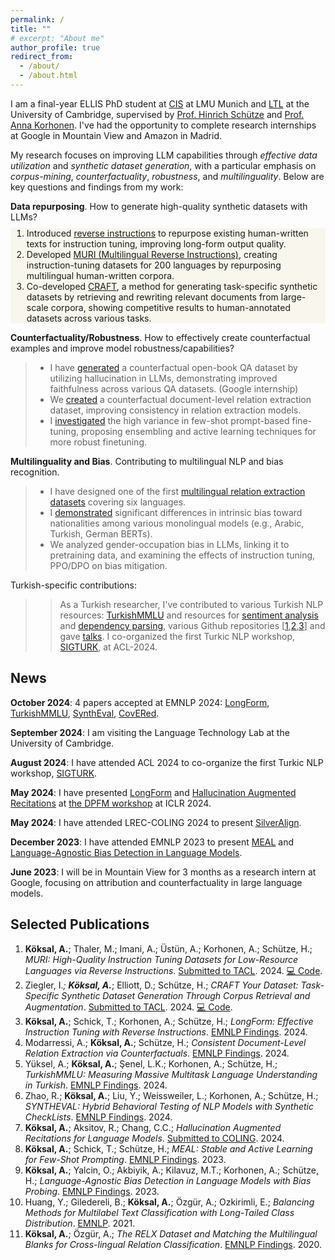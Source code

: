 ```yaml
---
permalink: /
title: ""
# excerpt: "About me"
author_profile: true
redirect_from: 
  - /about/
  - /about.html
---
```

I am a final-year ELLIS PhD student at [CIS](https://www.cis.uni-muenchen.de/) at LMU Munich and [LTL](https://ltl.mmll.cam.ac.uk/) at the University of Cambridge, supervised by [Prof. Hinrich Schütze](https://www.cis.uni-muenchen.de/schuetze/) and [Prof. Anna Korhonen](https://www.cl.cam.ac.uk/~alk23/). I've had the opportunity to complete research internships at Google in Mountain View and Amazon in Madrid.

My research focuses on improving LLM capabilities through *effective data utilization* and *synthetic dataset generation*, with a particular emphasis on *corpus-mining*, *counterfactuality*, *robustness*, and *multilinguality*. Below are key questions and findings from my work:

<!-- **Data repurposing**. How to generate high-quality synthetic datasets with LLMs?
> * I introduced [reverse instructions](https://arxiv.org/abs/2304.08460) to repurpose existing human-written texts for instruction tuning, improving long-form output quality. 
> * I developed [MURI (Multilingual Reverse Instructions)](https://arxiv.org/abs/2409.12958), creating instruction-tuning datasets for 200 languages by repurposing multilingual human-written corpora.
> * I co-developed [CRAFT](https://arxiv.org/abs/2409.02098), a method for generating task-specific synthetic datasets by retrieving and rewriting relevant documents from large-scale corpora, showing competitive results to human-annotated datasets across various tasks. -->

**Data repurposing**. How to generate high-quality synthetic datasets with LLMs?
<div style="background-color: rgba(205, 182, 98, 0.1); padding: 0px 2px; margin-top: -5px; border-radius: 5px;">
  <ol>
    <li>Introduced <a href="https://arxiv.org/abs/2304.08460">reverse instructions</a> to repurpose existing human-written texts for instruction tuning, improving long-form output quality.</li>
    <li>Developed <a href="https://arxiv.org/abs/2409.12958">MURI (Multilingual Reverse Instructions)</a>, creating instruction-tuning datasets for 200 languages by repurposing multilingual human-written corpora.</li>
    <li>Co-developed <a href="https://arxiv.org/abs/2409.02098">CRAFT</a>, a method for generating task-specific synthetic datasets by retrieving and rewriting relevant documents from large-scale corpora, showing competitive results to human-annotated datasets across various tasks.</li>
  </ol>
</div>

**Counterfactuality/Robustness**. How to effectively create counterfactual examples and improve model robustness/capabilities?
> * I have [generated](https://arxiv.org/abs/2311.07424) a counterfactual open-book QA dataset by utilizing hallucination in LLMs, demonstrating improved faithfulness across various QA datasets. (Google internship)
> * We [created](https://arxiv.org/abs/2407.06699) a counterfactual document-level relation extraction dataset, improving consistency in relation extraction models.
> * I [investigated](https://aclanthology.org/2023.findings-emnlp.36/) the high variance in few-shot prompt-based fine-tuning, proposing ensembling and active learning techniques for more robust finetuning.

**Multilinguality and Bias**. Contributing to multilingual NLP and bias recognition.

> * I have designed one of the first [multilingual relation extraction datasets](https://aclanthology.org/2020.findings-emnlp.32/) covering six languages.
> * I [demonstrated](https://aclanthology.org/2023.findings-emnlp.848/) significant differences in intrinsic bias toward nationalities among various monolingual models (e.g., Arabic, Turkish, German BERTs).
> * We analyzed gender-occupation bias in LLMs, linking it to pretraining data, and examining the effects of instruction tuning, PPO/DPO on bias mitigation.

Turkish-specific contributions:
>> As a Turkish researcher, I've contributed to various Turkish NLP resources:
 [TurkishMMLU](https://arxiv.org/abs/2407.12402) and resources for [sentiment analysis](https://ieeexplore.ieee.org/abstract/document/9477814/) and [dependency parsing](https://link.springer.com/article/10.1007/s10579-021-09558-0), various Github repositories [[1](https://github.com/akoksal/Turkish-Word2Vec),[2](https://github.com/akoksal/Turkish-Lemmatizer),[3](https://github.com/akoksal/BERT-Sentiment-Analysis-Turkish)] and gave [talks](https://www.youtube.com/watch?v=d6GsBAgzD-I). I co-organized the first Turkic NLP workshop, [SIGTURK](https://sigturk.github.io/workshop), at ACL-2024. 

News
------
**October 2024**: 4 papers accepted at EMNLP 2024: [LongForm](https://arxiv.org/abs/2304.08460), [TurkishMMLU](https://arxiv.org/abs/2407.12402), [SynthEval](https://arxiv.org/abs/2408.17437), [CovERed](https://www.arxiv.org/abs/2407.06699).

**September 2024**: I am visiting the Language Technology Lab at the University of Cambridge.

**August 2024**: I have attended ACL 2024 to co-organize the first Turkic NLP workshop, [SIGTURK](https://sigturk.github.io/workshop).

**May 2024**: I have presented [LongForm](https://arxiv.org/abs/2304.08460) and [Hallucination Augmented Recitations](https://arxiv.org/abs/2311.07424) at [the DPFM workshop](https://iclr.cc/virtual/2024/workshop/20585) at ICLR 2024. 

**May 2024**: I have attended LREC-COLING 2024 to present [SilverAlign](https://aclanthology.org/2024.lrec-main.1290/).

**December 2023**: I have attended EMNLP 2023 to present [MEAL](https://aclanthology.org/2023.findings-emnlp.36/) and [Language-Agnostic Bias Detection in Language Models](https://aclanthology.org/2023.findings-emnlp.848/).

**June 2023**: I will be in Mountain View for 3 months as a research intern at Google, focusing on attribution and counterfactuality in large language models.
<!-- **October 2022**: [The Better Your Syntax, the Better Your Semantics? Probing Pretrained Language Models for the English Comparative Correlative](https://aclanthology.org/2022.emnlp-main.746/) is accepted at EMNLP 2022.<br>
📃 New preprint: [SilverAlign: MT-Based Silver Data Algorithm For Evaluating Word Alignment](https://arxiv.org/abs/2210.06207)
**September 2022**: I attended [ELLIS Doctoral Symposium](https://ellisalicante.org/eds2022/) in Alicante and presented our work on language-agnostic racial bias detection in LMs.
-->

Selected Publications
------
1. **Köksal, A.**; Thaler, M.; Imani, A.; Üstün, A.; Korhonen, A.; Schütze, H.; *MURI: High-Quality Instruction Tuning Datasets for Low-Resource Languages via Reverse Instructions*. [Submitted to TACL](https://arxiv.org/abs/2409.12958). 2024. [💻 Code](https://github.com/akoksal/muri).
2. Ziegler, I.*; **Köksal, A.***; Elliott, D.; Schütze, H.; *CRAFT Your Dataset: Task-Specific Synthetic Dataset Generation Through Corpus Retrieval and Augmentation*. [Submitted to TACL](https://arxiv.org/abs/2409.02098). 2024. [💻 Code](https://github.com/ziegler-ingo/CRAFT).
3. **Köksal, A.**; Schick, T.; Korhonen, A.; Schütze, H.; *LongForm: Effective Instruction Tuning with Reverse Instructions*. [EMNLP Findings](https://arxiv.org/abs/2304.08460). 2024.
4. Modarressi, A.; **Köksal, A.**; Schütze, H.; *Consistent Document-Level Relation Extraction via Counterfactuals*. [EMNLP Findings](https://arxiv.org/abs/2407.06699). 2024.
5. Yüksel, A.; **Köksal, A.**; Şenel, L.K.; Korhonen, A.; Schütze, H.; *TurkishMMLU: Measuring Massive Multitask Language Understanding in Turkish*. [EMNLP Findings](https://arxiv.org/abs/2407.12402). 2024.
6. Zhao, R.; **Köksal, A.**; Liu, Y.; Weissweiler, L.; Korhonen, A.; Schütze, H.; *SYNTHEVAL: Hybrid Behavioral Testing of NLP Models with Synthetic CheckLists*. [EMNLP Findings](https://arxiv.org/abs/2408.12402). 2024.
7. **Köksal, A.**; Aksitov, R.; Chang, C.C.; *Hallucination Augmented Recitations for Language Models*. [Submitted to COLING](https://arxiv.org/abs/2311.07424). 2024.
8. **Köksal, A.**; Schick, T.; Schütze, H.; *MEAL: Stable and Active Learning for Few-Shot Prompting*. [EMNLP Findings](https://aclanthology.org/2023.findings-emnlp.36/). 2023.
9. **Köksal, A.**; Yalcin, O.; Akbiyik, A.; Kilavuz, M.T.; Korhonen, A.; Schütze, H.; *Language-Agnostic Bias Detection in Language Models with Bias Probing*. [EMNLP Findings](https://aclanthology.org/2023.findings-emnlp.848/). 2023.
10. Huang, Y.; Giledereli, B.; **Köksal, A.**; Özgür, A.; Ozkirimli, E.; *Balancing Methods for Multilabel Text Classification with Long-Tailed Class Distribution*. [EMNLP](https://aclanthology.org/2021.emnlp-main.643/). 2021.
11. **Köksal, A.**; Özgür, A.; *The RELX Dataset and Matching the Multilingual Blanks for Cross-lingual Relation Classification*. [EMNLP Findings](https://aclanthology.org/2020.findings-emnlp.32/). 2020.